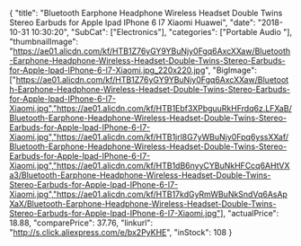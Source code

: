 {
	"title": "Bluetooth Earphone Headphone Wireless Headset Double Twins Stereo Earbuds for Apple Ipad IPhone 6 I7 Xiaomi Huawei",
	"date": "2018-10-31 10:30:20",
	"SubCat": ["Electronics"],
	"categories": ["Portable Audio "],
	"thumbnailImage": "https://ae01.alicdn.com/kf/HTB1Z76yGY9YBuNjy0Fgq6AxcXXaw/Bluetooth-Earphone-Headphone-Wireless-Headset-Double-Twins-Stereo-Earbuds-for-Apple-Ipad-IPhone-6-I7-Xiaomi.jpg_220x220.jpg",
	"BigImage": ["https://ae01.alicdn.com/kf/HTB1Z76yGY9YBuNjy0Fgq6AxcXXaw/Bluetooth-Earphone-Headphone-Wireless-Headset-Double-Twins-Stereo-Earbuds-for-Apple-Ipad-IPhone-6-I7-Xiaomi.jpg","https://ae01.alicdn.com/kf/HTB1Ebf3XPbguuRkHFrdq6z.LFXaB/Bluetooth-Earphone-Headphone-Wireless-Headset-Double-Twins-Stereo-Earbuds-for-Apple-Ipad-IPhone-6-I7-Xiaomi.jpg","https://ae01.alicdn.com/kf/HTB1jrl8G7yWBuNjy0Fpq6yssXXaf/Bluetooth-Earphone-Headphone-Wireless-Headset-Double-Twins-Stereo-Earbuds-for-Apple-Ipad-IPhone-6-I7-Xiaomi.jpg","https://ae01.alicdn.com/kf/HTB1dB6nyyCYBuNkHFCcq6AHtVXa3/Bluetooth-Earphone-Headphone-Wireless-Headset-Double-Twins-Stereo-Earbuds-for-Apple-Ipad-IPhone-6-I7-Xiaomi.jpg","https://ae01.alicdn.com/kf/HTB17kdGyRmWBuNkSndVq6AsApXaX/Bluetooth-Earphone-Headphone-Wireless-Headset-Double-Twins-Stereo-Earbuds-for-Apple-Ipad-IPhone-6-I7-Xiaomi.jpg"],
	"actualPrice": 18.88,
	"comparePrice": 37.76,
	"linkurl": "http://s.click.aliexpress.com/e/bx2PyKHE",
	"inStock": 108
}
